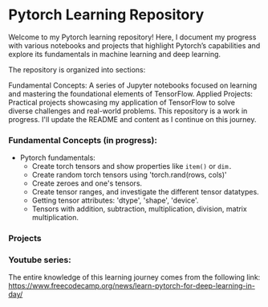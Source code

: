 # Pytorch Learning Repository

Welcome to my Pytorch learning repository! Here, I document my progress with various notebooks and projects that highlight Pytorch’s capabilities and explore its fundamentals in machine learning and deep learning.

The repository is organized into sections:

Fundamental Concepts: A series of Jupyter notebooks focused on learning and mastering the foundational elements of TensorFlow. Applied Projects: Practical projects showcasing my application of TensorFlow to solve diverse challenges and real-world problems. This repository is a work in progress. I'll update the README and content as I continue on this journey.

### Fundamental Concepts (in progress): 
- Pytorch fundamentals:
  * Create torch tensors and show properties like `item()` or `dim.`
  * Create random torch tensors using 'torch.rand(rows, cols)'
  * Create zeroes and one's tensors.
  * Create tensor ranges, and investigate the different tensor datatypes.
  * Getting tensor attributes: 'dtype', 'shape', 'device'.
  * Tensors with addition, subtraction, multiplication, division, matrix multiplication.
### Projects

### Youtube series:
The entire knowledge of this learning journey comes from the following link: https://www.freecodecamp.org/news/learn-pytorch-for-deep-learning-in-day/

